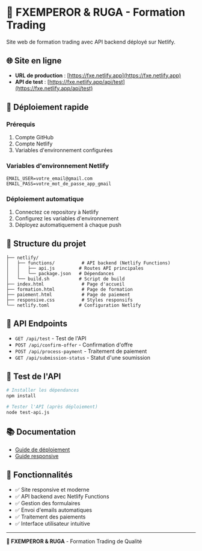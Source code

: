 # 🚀 FXEMPEROR & RUGA - Formation Trading

Site web de formation trading avec API backend déployé sur Netlify.

## 🌐 Site en ligne

- **URL de production** : [https://fxe.netlify.app](https://fxe.netlify.app)
- **API de test** : [https://fxe.netlify.app/api/test](https://fxe.netlify.app/api/test)

## 🚀 Déploiement rapide

### Prérequis
1. Compte GitHub
2. Compte Netlify
3. Variables d'environnement configurées

### Variables d'environnement Netlify
```
EMAIL_USER=votre_email@gmail.com
EMAIL_PASS=votre_mot_de_passe_app_gmail
```

### Déploiement automatique
1. Connectez ce repository à Netlify
2. Configurez les variables d'environnement
3. Déployez automatiquement à chaque push

## 📁 Structure du projet

```
├── netlify/
│   ├── functions/          # API backend (Netlify Functions)
│   │   ├── api.js         # Routes API principales
│   │   └── package.json   # Dépendances
│   └── build.sh           # Script de build
├── index.html              # Page d'accueil
├── formation.html          # Page de formation
├── paiement.html           # Page de paiement
├── responsive.css          # Styles responsifs
└── netlify.toml           # Configuration Netlify
```

## 🔧 API Endpoints

- `GET /api/test` - Test de l'API
- `POST /api/confirm-offer` - Confirmation d'offre
- `POST /api/process-payment` - Traitement de paiement
- `GET /api/submission-status` - Statut d'une soumission

## 🧪 Test de l'API

```bash
# Installer les dépendances
npm install

# Tester l'API (après déploiement)
node test-api.js
```

## 📚 Documentation

- [Guide de déploiement](DEPLOYMENT.md)
- [Guide responsive](RESPONSIVE-GUIDE.md)

## 🎯 Fonctionnalités

- ✅ Site responsive et moderne
- ✅ API backend avec Netlify Functions
- ✅ Gestion des formulaires
- ✅ Envoi d'emails automatiques
- ✅ Traitement des paiements
- ✅ Interface utilisateur intuitive

---

**🎯 FXEMPEROR & RUGA** - Formation Trading de Qualité 